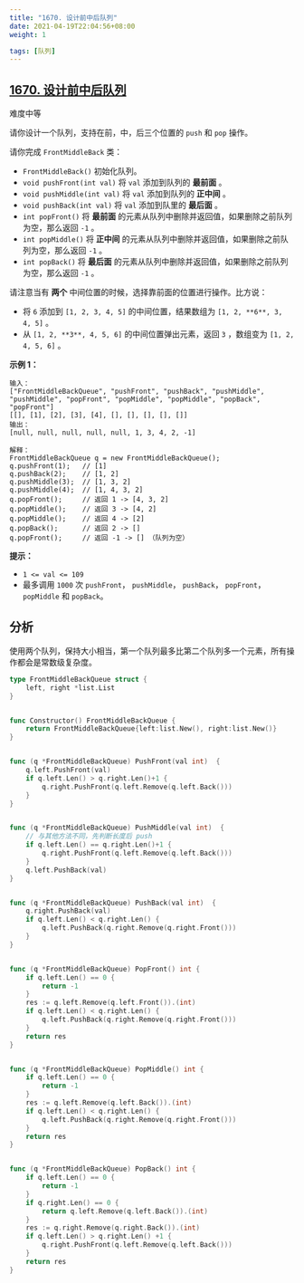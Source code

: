 ```yaml
---
title: "1670. 设计前中后队列"
date: 2021-04-19T22:04:56+08:00
weight: 1

tags: [队列]
---
```


## [1670. 设计前中后队列](https://leetcode-cn.com/problems/design-front-middle-back-queue/)

难度中等

请你设计一个队列，支持在前，中，后三个位置的 `push` 和 `pop` 操作。

请你完成 `FrontMiddleBack` 类：

- `FrontMiddleBack()` 初始化队列。
- `void pushFront(int val)` 将 `val` 添加到队列的 **最前面** 。
- `void pushMiddle(int val)` 将 `val` 添加到队列的 **正中间** 。
- `void pushBack(int val)` 将 `val` 添加到队里的 **最后面** 。
- `int popFront()` 将 **最前面** 的元素从队列中删除并返回值，如果删除之前队列为空，那么返回 `-1` 。
- `int popMiddle()` 将 **正中间** 的元素从队列中删除并返回值，如果删除之前队列为空，那么返回 `-1` 。
- `int popBack()` 将 **最后面** 的元素从队列中删除并返回值，如果删除之前队列为空，那么返回 `-1` 。

请注意当有 **两个** 中间位置的时候，选择靠前面的位置进行操作。比方说：

- 将 `6` 添加到 `[1, 2, 3, 4, 5]` 的中间位置，结果数组为 `[1, 2, **6**, 3, 4, 5]` 。
- 从 `[1, 2, **3**, 4, 5, 6]` 的中间位置弹出元素，返回 `3` ，数组变为 `[1, 2, 4, 5, 6]` 。

 

**示例 1：**

```
输入：
["FrontMiddleBackQueue", "pushFront", "pushBack", "pushMiddle", "pushMiddle", "popFront", "popMiddle", "popMiddle", "popBack", "popFront"]
[[], [1], [2], [3], [4], [], [], [], [], []]
输出：
[null, null, null, null, null, 1, 3, 4, 2, -1]

解释：
FrontMiddleBackQueue q = new FrontMiddleBackQueue();
q.pushFront(1);   // [1]
q.pushBack(2);    // [1, 2]
q.pushMiddle(3);  // [1, 3, 2]
q.pushMiddle(4);  // [1, 4, 3, 2]
q.popFront();     // 返回 1 -> [4, 3, 2]
q.popMiddle();    // 返回 3 -> [4, 2]
q.popMiddle();    // 返回 4 -> [2]
q.popBack();      // 返回 2 -> []
q.popFront();     // 返回 -1 -> [] （队列为空）
```

**提示：**

- `1 <= val <= 109`
- 最多调用 `1000` 次 `pushFront`， `pushMiddle`， `pushBack`， `popFront`， `popMiddle` 和 `popBack`。

## 分析
使用两个队列，保持大小相当，第一个队列最多比第二个队列多一个元素，所有操作都会是常数级复杂度。

```go
type FrontMiddleBackQueue struct {
    left, right *list.List
}


func Constructor() FrontMiddleBackQueue {
    return FrontMiddleBackQueue{left:list.New(), right:list.New()}
}


func (q *FrontMiddleBackQueue) PushFront(val int)  {
    q.left.PushFront(val)
    if q.left.Len() > q.right.Len()+1 {
        q.right.PushFront(q.left.Remove(q.left.Back()))
    }
}


func (q *FrontMiddleBackQueue) PushMiddle(val int)  {
    // 与其他方法不同，先判断长度后 push
    if q.left.Len() == q.right.Len()+1 {
        q.right.PushFront(q.left.Remove(q.left.Back()))
    }
    q.left.PushBack(val)
}


func (q *FrontMiddleBackQueue) PushBack(val int)  {
    q.right.PushBack(val)
    if q.left.Len() < q.right.Len() {
        q.left.PushBack(q.right.Remove(q.right.Front()))
    }
}


func (q *FrontMiddleBackQueue) PopFront() int {
    if q.left.Len() == 0 {
        return -1
    }
    res := q.left.Remove(q.left.Front()).(int)
    if q.left.Len() < q.right.Len() {
        q.left.PushBack(q.right.Remove(q.right.Front()))
    }
    return res
}


func (q *FrontMiddleBackQueue) PopMiddle() int {
    if q.left.Len() == 0 {
        return -1
    }
    res := q.left.Remove(q.left.Back()).(int)
    if q.left.Len() < q.right.Len() {
        q.left.PushBack(q.right.Remove(q.right.Front()))
    }
    return res
}


func (q *FrontMiddleBackQueue) PopBack() int {
    if q.left.Len() == 0 {
        return -1
    }
    if q.right.Len() == 0 {
        return q.left.Remove(q.left.Back()).(int)
    }
    res := q.right.Remove(q.right.Back()).(int)
    if q.left.Len() > q.right.Len() +1 {
        q.right.PushFront(q.left.Remove(q.left.Back()))
    }
    return res
}
```